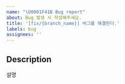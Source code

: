 ```yaml
---
name: "\U0001F41B Bug report"
about: Bug 발생 시 작성해주세요.
title: '[fix/{branch_name}] 버그를 해결한다.'
labels: bug
assignees: ''
---
```


## Description

설명
